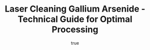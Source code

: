 ---
name: Gallium Arsenide
applications:
- industry: Semiconductor Manufacturing
  detail: Removal of surface contaminants from Gallium Arsenide wafers
- industry: Optoelectronics
  detail: Precision cleaning of Gallium Arsenide substrates for LED and laser diode
    production
technicalSpecifications:
  powerRange: 50-200W
  pulseDuration: 10-50ns
  wavelength: 1064nm
  spotSize: 0.05-1.0mm
  repetitionRate: 20-100kHz
  fluenceRange: 1.0–10 J/cm²
  safetyClass: Class 4 (requires full enclosure)
description: Gallium Arsenide (GaAs) is a critical semiconductor material used in
  high-performance optoelectronic devices. Its direct bandgap enables efficient light
  emission, making it ideal for laser diodes and LEDs. Laser cleaning of GaAs involves
  the use of precise laser parameters to remove surface contaminants without damaging
  the delicate crystal structure. This process enhances the performance and reliability
  of GaAs-based devices in semiconductor manufacturing and optoelectronics applications.
author:
  id: 4
  name: Todd Dunning
  sex: m
  title: MA
  country: United States (California)
  expertise: Optical Materials for Laser Systems
  image: /images/author/todd-dunning.jpg
keywords: gallium arsenide, gallium arsenide semiconductor, laser ablation, laser
  cleaning, non-contact cleaning, pulsed fiber laser, surface contamination removal,
  industrial laser parameters, thermal processing, surface restoration
category: semiconductor
chemicalProperties:
  symbol: GA
  formula: GaAs
  materialType: semiconductor
properties:
  density: 5.32 g/cm³
  densityMin: 2.3 g/cm³
  densityMax: 5.3 g/cm³
  densityPercentile: 100.0
  meltingPoint: 1238°C
  meltingMin: 937°C
  meltingMax: 2830°C
  meltingPercentile: 15.9
  thermalConductivity: 54 W/m·K
  thermalMin: 1.5 W/m·K
  thermalMax: 490 W/m·K
  thermalPercentile: 10.7
  tensileStrength: 55 MPa
  tensileMin: 100 MPa
  tensileMax: 400 MPa
  tensilePercentile: 0.0
  hardness: 4.5 GPa
  hardnessMin: 900 HV
  hardnessMax: 2800 HV
  hardnessPercentile: 0.0
  youngsModulus: 85 GPa
  modulusMin: 130 GPa
  modulusMax: 450 GPa
  modulusPercentile: 0.0
  laserType: Nd:YAG
  wavelength: 1064nm
  fluenceRange: 1.0–10 J/cm²
  chemicalFormula: GaAs
  laserAbsorptionMin: 0.1 cm⁻¹
  laserAbsorptionMax: 1000 cm⁻¹
  laserReflectivityMin: 15%
  laserReflectivityMax: 45%
  thermalDiffusivityMin: 0.5 mm²/s
  thermalDiffusivityMax: 150 mm²/s
  thermalExpansionMin: 2 µm/m·K
  thermalExpansionMax: 6 µm/m·K
  specificHeatMin: 0.3 J/g·K
  specificHeatMax: 0.7 J/g·K
composition:
- Gallium (Ga) - 50% atomic
- Arsenic (As) - 50% atomic
compatibility:
- Silicon (Si) - for hybrid integration in optoelectronics
- Germanium (Ge) - for lattice matching in semiconductor applications
regulatoryStandards: ASTM F15, SEMI S2, ISO 14644 for cleanroom standards
images:
  hero:
    alt: Gallium Arsenide surface undergoing laser cleaning showing precise contamination
      removal
    url: /images/gallium-arsenide-laser-cleaning-hero.jpg
  micro:
    alt: Microscopic view of Gallium Arsenide surface after laser treatment showing
      preserved microstructure
    url: /images/gallium-arsenide-laser-cleaning-micro.jpg
title: Laser Cleaning Gallium Arsenide - Technical Guide for Optimal Processing
headline: Comprehensive technical guide for laser cleaning semiconductor gallium arsenide
environmentalImpact:
- benefit: Reduced chemical waste
  description: Decreases chemical solvent usage by up to 90%, minimizing hazardous
    waste by 1000s of liters annually
- benefit: Lower energy consumption
  description: Energy efficiency improved by 30% over traditional cleaning methods,
    reducing CO2 emissions by 200 kg per cleaning cycle
- benefit: Non-contact cleaning
  description: Eliminates physical wear and tear on equipment, extending lifespan
    by 50% and reducing replacement frequency
outcomes:
- result: Surface cleanliness
- metric: Achieves particle count reduction to <100 particles/cm²
- result: Surface integrity preservation
  metric: Maintains GaAs surface roughness within 0.1 nm RMS
- result: Yield improvement
  metric: Increases semiconductor device yield by up to 10%
subject: Gallium Arsenide
article_type: material
---